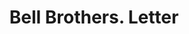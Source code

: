 ---
doi: 10.7916/D8669R65
date_other: '1917'
date_other_textual: '1917'
form: correspondence
genre:
- Letters (correspondence)
name:
- Bell Brothers
object_in_context_url: https://biggert.cul.columbia.edu/items/view/ave_biggert_00111
subject_hierarchical_geographic:
- Atlanta, Georgia, United States
subject_name:
- Bell Brothers
title: Bell Brothers. Letter
sort_title: Bell Brothers. Letter
call_number: ave_biggert_00111
coordinates:
- 33.755,-84.39
pid: ave_biggert_00111
identifiers: ave_biggert_00111
thumbnail: https://derivativo-1.library.columbia.edu/iiif/2/ldpd:342965/full/!256,256/0/native.jpg
permalink: "/items/ave_biggert_00111/"
layout: iiif-image-page
---